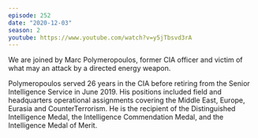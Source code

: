 ```yaml
---
episode: 252
date: "2020-12-03"
season: 2
youtube: https://www.youtube.com/watch?v=y5jTbsvd3rA
---
```

We are joined by Marc Polymeropoulos, former CIA officer and victim of what may an attack by a directed energy weapon.

Polymeropoulos served 26 years in the CIA before retiring from the Senior Intelligence Service in June 2019.  His positions included field and headquarters operational assignments covering the Middle East, Europe, Eurasia and CounterTerrorism.  He is the recipient of the Distinguished Intelligence Medal, the Intelligence Commendation Medal, and the Intelligence Medal of Merit.
